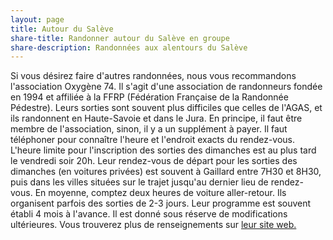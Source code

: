```yaml
---
layout: page
title: Autour du Salève
share-title: Randonner autour du Salève en groupe
share-description: Randonnées aux alentours du Salève
---
```

Si vous désirez faire d'autres randonnées, nous vous recommandons l'association Oxygène 74. Il s'agit d'une association de randonneurs fondée en 1994 et affiliée à la FFRP (Fédération Française de la Randonnée Pédestre). Leurs sorties sont souvent plus difficiles que celles de l'AGAS, et ils randonnent en Haute-Savoie et dans le Jura. En principe, il faut être membre de l'association, sinon, il y a un supplément à payer. Il faut téléphoner pour connaître l'heure et l'endroit exacts du rendez-vous. L'heure limite pour l'inscription des sorties des dimanches est au plus tard le vendredi soir 20h. Leur rendez-vous de départ pour les sorties des dimanches (en voitures privées) est souvent à Gaillard entre 7H30 et 8H30, puis dans les villes situées sur le trajet jusqu'au dernier lieu de rendez-vous. En moyenne, comptez deux heures de voiture aller-retour. Ils organisent parfois des sorties de 2-3 jours. Leur programme est souvent établi 4 mois à l'avance. Il est donné sous réserve de modifications ultérieures. Vous trouverez plus de renseignements sur [leur site web.](https://www.randonneeoxygene74.com/)

